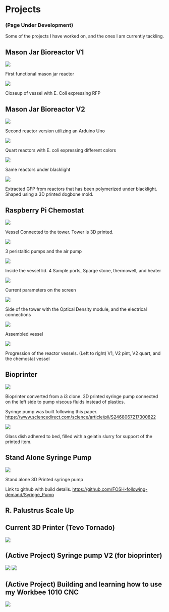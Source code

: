 # Projects
### (Page Under Development)
Some of the projects I have worked on, and the ones I am currently tackling.

## Mason Jar  Bioreactor V1

![](assets/README-e31a08d0.jpg)

First functional mason jar reactor

![](assets/README-92a26e02.jpg)

Closeup of vessel with E. Coli expressing RFP

## Mason Jar Bioreactor V2

![](assets/README-0bb9f751.jpg)

Second reactor version utilizing an Arduino Uno

![](assets/README-0b7a33d8.jpg)

Quart reactors with E. coli expressing different colors

![](assets/README-1e7e8f98.jpg)

Same reactors under blacklight

![](assets/README-a17d6e33.jpg)

Extracted GFP from reactors that has been polymerized under blacklight. Shaped using a 3D printed dogbone mold.


## Raspberry Pi Chemostat

![](assets/README-d1a1bf47.JPG)

Vessel Connected to the tower. Tower is 3D printed.

![](assets/README-e0b1f76f.JPG)

3 peristaltic pumps and the air pump

![](assets/README-9175efb1.JPG)

Inside the vessel lid. 4 Sample ports, Sparge stone, thermowell, and heater

![](assets/README-e83ab4a9.JPG)

Current parameters on the screen

![](assets/README-5146c852.JPG)

Side of the tower with the Optical Density module, and the electrical connections

![](assets/README-bfd02e1f.JPG)

Assembled vessel

![](assets/README-73873263.JPG)

Progression of the reactor vessels. (Left to right) V1, V2 pint, V2 quart, and the chemostat vessel

## Bioprinter

![](assets/README-0fae1e54.jpg)

Bioprinter converted from a i3 clone. 3D printed syringe pump connected on the left side to pump viscous fluids instead of plastics.

Syringe pump was built following this paper. https://www.sciencedirect.com/science/article/pii/S2468067217300822

![](assets/README-7df9f339.png)

Glass dish adhered to bed, filled with a gelatin slurry for support of the printed item.

## Stand Alone Syringe Pump

![](assets/README-1bca026d.jpg)

Stand alone 3D Printed syringe pump

Link to github with build details.
https://github.com/FOSH-following-demand/Syringe_Pump

## R. Palustrus Scale Up

## Current 3D Printer (Tevo Tornado)
![](assets/README-18da0f61.JPG)

## (Active Project) Syringe pump V2 (for bioprinter)
![](assets/README-dea94f38.JPG)
![](assets/README-f6f4ed5b.JPG)

## (Active Project) Building and learning how to use my Workbee 1010 CNC
![](assets/README-1aacddbb.JPG)
